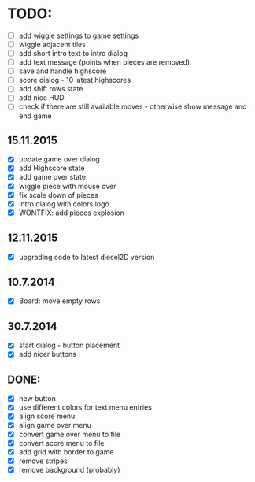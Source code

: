 # TODO:
- [ ] add wiggle settings to game settings
- [ ] wiggle adjacent tiles
- [ ] add short intro text to intro dialog
- [ ] add text message (points when pieces are removed)
- [ ] save and handle highscore
- [ ] score dialog - 10 latest highscores
- [ ] add shift rows state
- [ ] add nice HUD
- [ ] check if there are still available moves - otherwise show message and end game

## 15.11.2015
- [x] update game over dialog
- [x] add Highscore state
- [x] add game over state
- [x] wiggle piece with mouse over
- [x] fix scale down of pieces
- [x] intro dialog with colors logo
- [x] WONTFIX: add pieces explosion

## 12.11.2015
- [x] upgrading code to latest diesel2D version

## 10.7.2014
- [x]  Board: move empty rows

## 30.7.2014
- [x]  start dialog - button placement
- [x] add nicer buttons

## DONE:
- [x] new button
- [x] use different colors for text menu entries
- [x] align score menu
- [x] align game over menu
- [x] convert game over menu to file
- [x] convert score menu to file
- [x] add grid with border to game
- [x] remove stripes
- [x] remove background (probably)